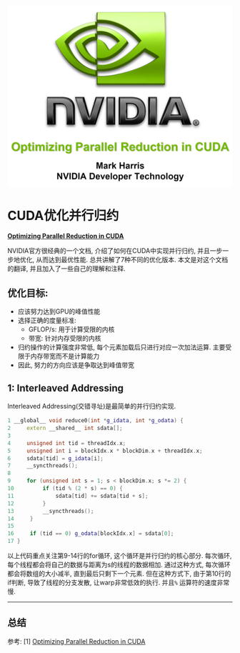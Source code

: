 ![CUDA优化并行归约](img/CUDA优化并行归约/封面.png)

# CUDA优化并行归约

**[Optimizing Parallel Reduction in CUDA](https://developer.download.nvidia.com/assets/cuda/files/reduction.pdf)**

NVIDIA官方很经典的一个文档, 介绍了如何在CUDA中实现并行归约, 并且一步一步地优化, 从而达到最优性能. 总共讲解了7种不同的优化版本.
本文是对这个文档的翻译, 并且加入了一些自己的理解和注释.

## 优化目标:

- 应该努力达到GPU的峰值性能
- 选择正确的度量标准:
    - GFLOP/s: 用于计算受限的内核
    - 带宽: 针对内存受限的内核
- 归约操作的计算强度非常低, 每个元素加载后只进行对应一次加法运算. 主要受限于内存带宽而不是计算能力
- 因此, 努力的方向应该是争取达到峰值带宽

## 1: Interleaved Addressing

Interleaved Addressing(交错寻址)是最简单的并行归约实现.

```c++
1 __global__ void reduce0(int *g_idata, int *g_odata) {
2     extern __shared__ int sdata[];
3 
4     unsigned int tid = threadIdx.x;
5     unsigned int i = blockIdx.x * blockDim.x + threadIdx.x;
6     sdata[tid] = g_idata[i];
7     __syncthreads();
8 
9     for (unsigned int s = 1; s < blockDim.x; s *= 2) {
10         if (tid % (2 * s) == 0) {
11             sdata[tid] += sdata[tid + s];
12         }
13         __syncthreads();
14     }
15
16     if (tid == 0) g_odata[blockIdx.x] = sdata[0];
17 }
```

以上代码重点关注第9-14行的for循环, 这个循环是并行归约的核心部分. 每次循环, 每个线程都会将自己的数据与距离为s的线程的数据相加.
通过这种方式, 每次循环都会将数组的大小减半, 直到最后只剩下一个元素.
但在这种方式下, 由于第10行的if判断, 导致了线程的分支发散, 让warp非常低效的执行. 并且`%` 运算符的速度非常慢.

---

## 总结

参考:
[1] [Optimizing Parallel Reduction in CUDA](https://developer.download.nvidia.com/assets/cuda/files/reduction.pdf)